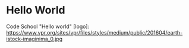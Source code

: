 # Hello World
Code School "Hello world"
[logo]: https://www.vpr.org/sites/vpr/files/styles/medium/public/201604/earth-istock-imaginima_0.jpg
